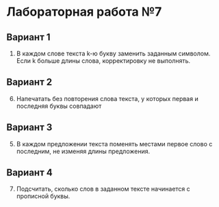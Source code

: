 # Лабораторная работа №7
## Вариант 1
1. В каждом слове текста k-ю букву заменить заданным символом. Если k больше длины слова, корректировку не выполнять.

## Вариант 2
6. Напечатать без повторения слова текста, у которых первая и последняя буквы совпадают

## Вариант 3
5. В каждом предложении текста поменять местами первое слово с последним, не изменяя длины предложения.

## Вариант 4
7. Подсчитать, сколько слов в заданном тексте начинается с прописной буквы.

